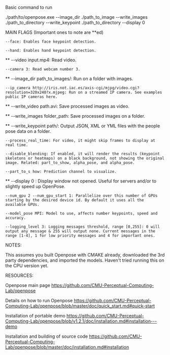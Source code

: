 Basic command to run

./path/to/openpose.exe --image_dir ./path_to_image --write_images ./path_to_directory --write_keypoint ./path_to_directory --display 0

MAIN FLAGS (Important ones to note are **ed)

	--face: Enables face keypoint detection.
	
	--hand: Enables hand keypoint detection.
	
**	--video input.mp4: Read video.

	--camera 3: Read webcam number 3.
	
**	--image_dir path_to_images/: Run on a folder with images.

	--ip_camera http://iris.not.iac.es/axis-cgi/mjpg/video.cgi?resolution=320x240?x.mjpeg: Run on a streamed IP camera. See examples public IP cameras here.
	
**	--write_video path.avi: Save processed images as video.

**	--write_images folder_path: Save processed images on a folder.

**	--write_keypoint path/: Output JSON, XML or YML files with the people pose data on a folder.

	--process_real_time: For video, it might skip frames to display at real time.
	
	--disable_blending: If enabled, it will render the results (keypoint skeletons or heatmaps) on a black background, not showing the original image. Related: part_to_show, alpha_pose, and alpha_pose.
	
	--part_to_s	how: Prediction channel to visualize.	
	
**	--display 0	: Display window not opened. Useful for servers and/or to slightly speed up OpenPose.	

	--num_gpu 2 --num_gpu_start 1: Parallelize over this number of GPUs starting by the desired device id. By default it uses all the available GPUs.
	
	--model_pose MPI: Model to use, affects number keypoints, speed and accuracy.
	
	--logging_level 3: Logging messages threshold, range [0,255]: 0 will output any message & 255 will output none. Current messages in the range [1-4], 1 for low priority messages and 4 for important ones.
	

NOTES:

This assumes you built Openpose with CMAKE already, downloaded the 3rd party dependencies, and imported the models. Haven't tried running this on the CPU version yet. 


RESOURCES:

Openpose main page
https://github.com/CMU-Perceptual-Computing-Lab/openpose

Details on how to run Openpose
https://github.com/CMU-Perceptual-Computing-Lab/openpose/blob/master/doc/quick_start.md#quick-start

Installation of portable demo
https://github.com/CMU-Perceptual-Computing-Lab/openpose/blob/v1.2.1/doc/installation.md#installation---demo

Installation and building of source code
https://github.com/CMU-Perceptual-Computing-Lab/openpose/blob/master/doc/installation.md#installation
